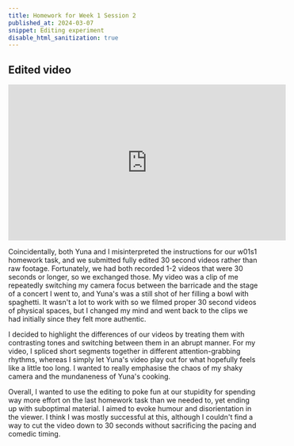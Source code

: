 ```yaml
---
title: Homework for Week 1 Session 2
published_at: 2024-03-07
snippet: Editing experiment
disable_html_sanitization: true
---
```


## Edited video

<iframe width="560" height="315" src="https://www.youtube.com/embed/qhYYB_-Jxdk?si=DEerehOkeqBLb1Cs" title="YouTube video player" frameborder="0" allow="accelerometer; autoplay; clipboard-write; encrypted-media; gyroscope; picture-in-picture; web-share" allowfullscreen></iframe>
<br>

Coincidentally, both Yuna and I misinterpreted the instructions for our w01s1 homework task, and we submitted fully edited 30 second videos rather than raw footage. Fortunately, we had both recorded 1-2 videos that were 30 seconds or longer, so we exchanged those. My video was a clip of me repeatedly switching my camera focus between the barricade and the stage of a concert I went to, and Yuna's was a still shot of her filling a bowl with spaghetti. It wasn't a lot to work with so we filmed proper 30 second videos of physical spaces, but I changed my mind and went back to the clips we had initially since they felt more authentic.

I decided to highlight the differences of our videos by treating them with contrasting tones and switching between them in an abrupt manner. For my video, I spliced short segments together in different attention-grabbing rhythms, whereas I simply let Yuna's video play out for what hopefully feels like a little too long. I wanted to really emphasise the chaos of my shaky camera and the mundaneness of Yuna's cooking.

Overall, I wanted to use the editing to poke fun at our stupidity for spending way more effort on the last homework task than we needed to, yet ending up with suboptimal material. I aimed to evoke humour and disorientation in the viewer. I think I was mostly successful at this, although I couldn't find a way to cut the video down to 30 seconds without sacrificing the pacing and comedic timing.

<br><br>